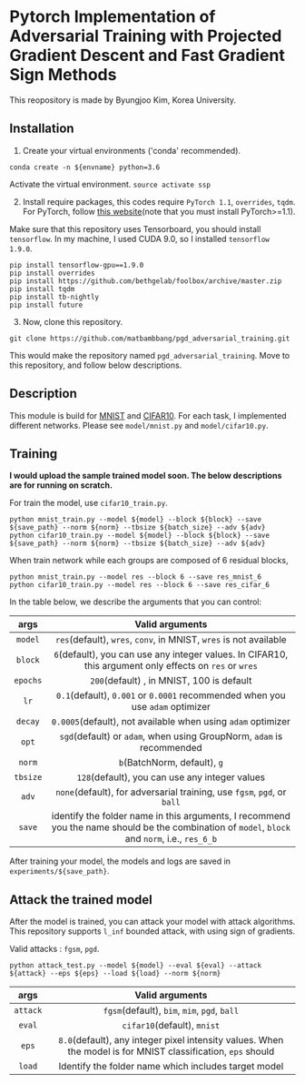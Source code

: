 # Pytorch Implementation of Adversarial Training with Projected Gradient Descent and Fast Gradient Sign Methods
This reopository is made by Byungjoo Kim, Korea University.

## Installation
1. Create your virtual environments ('conda' recommended).

```conda create -n ${envname} python=3.6```

Activate the virtual environment.
```source activate ssp```

2. Install require packages, this codes require `PyTorch 1.1`, `overrides`, `tqdm`.
For PyTorch, follow [this website](https://pytorch.org/)(note that you must install PyTorch>=1.1).

Make sure that this repository uses Tensorboard, you should install `tensorflow`.
In my machine, I used CUDA 9.0, so I installed `tensorflow 1.9.0`.

```
pip install tensorflow-gpu==1.9.0
pip install overrides
pip install https://github.com/bethgelab/foolbox/archive/master.zip
pip install tqdm
pip install tb-nightly
pip install future
```

3. Now, clone this repository.
```
git clone https://github.com/matbambbang/pgd_adversarial_training.git
```

This would make the repository named `pgd_adversarial_training`.
Move to this repository, and follow below descriptions.

## Description

This module is build for [MNIST](http://yann.lecun.com/exdb/mnist/) and [CIFAR10](https://www.cs.toronto.edu/~kriz/cifar.html).
For each task, I implemented different networks.
Please see `model/mnist.py` and `model/cifar10.py`.

## Training
**I would upload the sample trained model soon. The below descriptions are for running on scratch.**

For train the model, use `cifar10_train.py`.

```
python mnist_train.py --model ${model} --block ${block} --save ${save_path} --norm ${norm} --tbsize ${batch_size} --adv ${adv}
python cifar10_train.py --model ${model} --block ${block} --save ${save_path} --norm ${norm} --tbsize ${batch_size} --adv ${adv}
```

When train network while each groups are composed of  6 residual blocks,
```
python mnist_train.py --model res --block 6 --save res_mnist_6
python cifar10_train.py --model res --block 6 --save res_cifar_6
```

In the table below, we describe the arguments that you can control:

| args | Valid arguments |
|:----:|:---------------:|
| `model` | `res`(default), `wres`, `conv`, in MNIST, `wres` is not available |
| `block` | `6`(default), you can use any integer values. In CIFAR10, this argument only effects on `res` or `wres` |
| `epochs` | `200`(default) , in MNIST, 100 is default |
| `lr` | `0.1`(default), `0.001` or `0.0001` recommended when you use `adam` optimizer |
| `decay` | `0.0005`(default), not available when using `adam` optimizer |
| `opt` | `sgd`(default) or `adam`, when using GroupNorm, `adam` is recommended |
| `norm` | `b`(BatchNorm, default), `g` |
| `tbsize` | `128`(default), you can use any integer values |
| `adv` | `none`(default), for adversarial training, use `fgsm`, `pgd`, or `ball` |
| `save` | identify the folder name in this arguments, I recommend you the name should be the combination of `model`, `block` and `norm`, i.e., `res_6_b` |

After training your model, the models and logs are saved in `experiments/${save_path}`.

## Attack the trained model

After the model is trained, you can attack your model with attack algorithms.
This repository supports `l_inf` bounded attack, with using sign of gradients.

Valid attacks : `fgsm`, `pgd`.

```
python attack_test.py --model ${model} --eval ${eval} --attack ${attack} --eps ${eps} --load ${load} --norm ${norm}
```

| args | Valid arguments |
|:----:|:---------------:|
| `attack` | `fgsm`(default), `bim`, `mim`, `pgd`, `ball` |
| `eval` | `cifar10`(default), `mnist` |
| `eps` | `8.0`(default), any integer pixel intensity values. When the model is for MNIST classification, `eps` should |
| `load` | Identify the folder name which includes target model |

